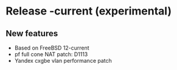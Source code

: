 # Release -current (experimental)

## New features
* Based on FreeBSD 12-current
* pf full cone NAT patch: D1113
* Yandex cxgbe vlan performance patch
